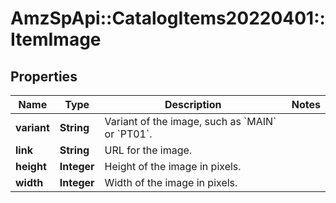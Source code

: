 # AmzSpApi::CatalogItems20220401::ItemImage

## Properties
Name | Type | Description | Notes
------------ | ------------- | ------------- | -------------
**variant** | **String** | Variant of the image, such as &#x60;MAIN&#x60; or &#x60;PT01&#x60;. | 
**link** | **String** | URL for the image. | 
**height** | **Integer** | Height of the image in pixels. | 
**width** | **Integer** | Width of the image in pixels. | 

